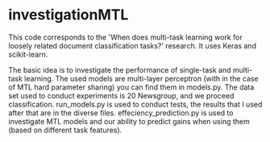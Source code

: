 # investigationMTL

This code corresponds to the 'When does multi-task learning work for loosely related document classification tasks?' research.
It uses Keras and scikit-learn.

The basic idea is to investigate the performance of single-task and multi-task learning. 
The used models are multi-layer perceptron (with in the case of MTL hard parameter sharing) you can find them in models.py.
The data set used to conduct experiments is 20 Newsgroup, and we proceed classification.
run_models.py is used to conduct tests, the results that I used after that are in the diverse files.
effeciency_prediction.py is used to investigate MTL models and our ability to predict gains when using them (based on different task features).
